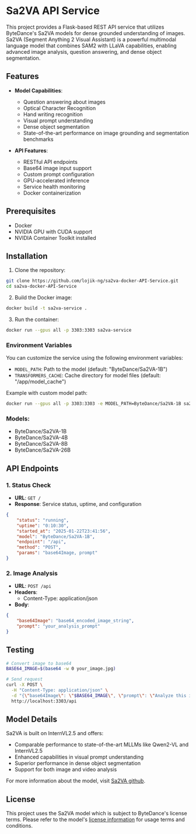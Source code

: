 # Sa2VA API Service

This project provides a Flask-based REST API service that utilizes ByteDance's Sa2VA models for dense grounded understanding of images. Sa2VA (Segment Anything 2 Visual Assistant) is a powerful multimodal language model that combines SAM2 with LLaVA capabilities, enabling advanced image analysis, question answering, and dense object segmentation.

## Features

- **Model Capabilities**: 
  - Question answering about images
  - Optical Character Recognition
  - Hand writing recognition
  - Visual prompt understanding
  - Dense object segmentation
  - State-of-the-art performance on image grounding and segmentation benchmarks

- **API Features**:
  - RESTful API endpoints
  - Base64 image input support
  - Custom prompt configuration
  - GPU-accelerated inference
  - Service health monitoring
  - Docker containerization

## Prerequisites

- Docker
- NVIDIA GPU with CUDA support
- NVIDIA Container Toolkit installed

## Installation

1. Clone the repository:
```bash
git clone https://github.com/lojik-ng/sa2va-docker-API-Service.git
cd sa2va-docker-API-Service
```

2. Build the Docker image:
```bash
docker build -t sa2va-service .
```

3. Run the container:
```bash
docker run --gpus all -p 3303:3303 sa2va-service
```

### Environment Variables

You can customize the service using the following environment variables:

- `MODEL_PATH`: Path to the model (default: "ByteDance/Sa2VA-1B")
- `TRANSFORMERS_CACHE`: Cache directory for model files (default: "/app/model_cache")

Example with custom model path:
```bash
docker run --gpus all -p 3303:3303 -e MODEL_PATH=ByteDance/Sa2VA-1B sa2va-service
```

### Models:

- ByteDance/Sa2VA-1B
- ByteDance/Sa2VA-4B
- ByteDance/Sa2VA-8B
- ByteDance/Sa2VA-26B

## API Endpoints

### 1. Status Check
- **URL**: `GET /`
- **Response**: Service status, uptime, and configuration
```json
{
    "status": "running",
    "uptime": "0:10:30",
    "started_at": "2025-01-22T23:41:56",
    "model": "ByteDance/Sa2VA-1B",
    "endpoint": "/api",
    "method": "POST",
    "params": "base64Image, prompt"
}
```

### 2. Image Analysis
- **URL**: `POST /api`
- **Headers**: 
  - Content-Type: application/json
- **Body**:
```json
{
    "base64Image": "base64_encoded_image_string",
    "prompt": "your_analysis_prompt"
}
```

## Testing

```bash
# Convert image to base64
BASE64_IMAGE=$(base64 -w 0 your_image.jpg)

# Send request
curl -X POST \
  -H "Content-Type: application/json" \
  -d "{\"base64Image\": \"$BASE64_IMAGE\", \"prompt\": \"Analyze this image and describe what you see.\"}" \
  http://localhost:3303/api
```

## Model Details

Sa2VA is built on InternVL2.5 and offers:
- Comparable performance to state-of-the-art MLLMs like Qwen2-VL and InternVL2.5
- Enhanced capabilities in visual prompt understanding
- Superior performance in dense object segmentation
- Support for both image and video analysis

For more information about the model, visit [Sa2VA github](https://github.com/magic-research/Sa2VA).

## License

This project uses the Sa2VA model which is subject to ByteDance's license terms. Please refer to the model's [license information](https://github.com/magic-research/Sa2VA) for usage terms and conditions.
